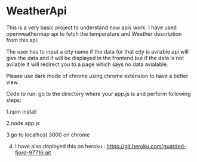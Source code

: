 # WeatherApi

This is a very basic project to understand how apis work. I have used openweathermap api to fetch the temperature and Weather description from this api.

The user has to input a city name if the data for that city is avilable api will give the data and it will be displayed in the frontend but if the data is not avilable it will redirect you to a page which says no data avialable.

Please use dark mode of chrome using chrome extension to have a better view.

Code to run: go to the directory where your app.js is and perform following steps:

1.npm install

2.node app.js

3.go to localhost 3000 on chrome

4. I have also  deployed this on heroku : https://git.heroku.com/guarded-fjord-97716.git
